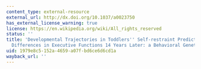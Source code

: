 ```yaml
---
content_type: external-resource
external_url: http://dx.doi.org/10.1037/a0023750
has_external_license_warning: true
license: https://en.wikipedia.org/wiki/All_rights_reserved
status: ''
title: 'Developmental Trajectories in Toddlers'' Self-restraint Predict Individual
  Differences in Executive Functions 14 Years Later: a Behavioral Genetic Analysis'
uid: 1979e8c5-152a-4659-a07f-bd6ce6d6cd1a
wayback_url: ''
---
```


